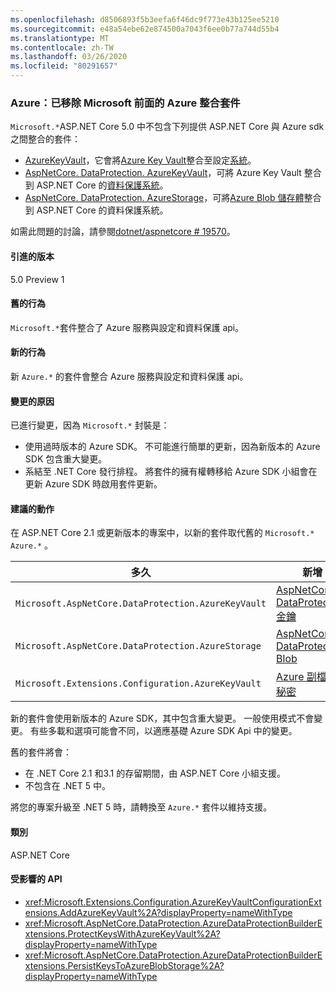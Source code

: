 ```yaml
---
ms.openlocfilehash: d8506893f5b3eefa6f46dc9f773e43b125ee5210
ms.sourcegitcommit: e48a54ebe62e874500a7043f6ee0b77a744d55b4
ms.translationtype: MT
ms.contentlocale: zh-TW
ms.lasthandoff: 03/26/2020
ms.locfileid: "80291657"
---
```

### <a name="azure-microsoft-prefixed-azure-integration-packages-removed"></a>Azure：已移除 Microsoft 前面的 Azure 整合套件

`Microsoft.*`ASP.NET Core 5.0 中不包含下列提供 ASP.NET Core 與 Azure sdk 之間整合的套件：

* [AzureKeyVault](https://www.nuget.org/packages/Microsoft.Extensions.Configuration.AzureKeyVault/)，它會將[Azure Key Vault](/azure/key-vault/)整合至設定[系統](/aspnet/core/fundamentals/configuration/)。
* [AspNetCore. DataProtection. AzureKeyVault](https://www.nuget.org/packages/Microsoft.AspNetCore.DataProtection.AzureKeyVault/)，可將 Azure Key Vault 整合到 ASP.NET Core 的[資料保護系統](/aspnet/core/security/data-protection/introduction)。
* [AspNetCore. DataProtection. AzureStorage](https://www.nuget.org/packages/Microsoft.AspNetCore.DataProtection.AzureStorage/)，可將[Azure Blob 儲存體](/azure/storage/blobs/)整合到 ASP.NET Core 的資料保護系統。

如需此問題的討論，請參閱[dotnet/aspnetcore # 19570](https://github.com/dotnet/aspnetcore/issues/19570)。

#### <a name="version-introduced"></a>引進的版本

5.0 Preview 1

#### <a name="old-behavior"></a>舊的行為

`Microsoft.*`套件整合了 Azure 服務與設定和資料保護 api。

#### <a name="new-behavior"></a>新的行為

新 `Azure.*` 的套件會整合 Azure 服務與設定和資料保護 api。

#### <a name="reason-for-change"></a>變更的原因

已進行變更，因為 `Microsoft.*` 封裝是：

* 使用過時版本的 Azure SDK。 不可能進行簡單的更新，因為新版本的 Azure SDK 包含重大變更。
* 系結至 .NET Core 發行排程。 將套件的擁有權轉移給 Azure SDK 小組會在更新 Azure SDK 時啟用套件更新。

#### <a name="recommended-action"></a>建議的動作

在 ASP.NET Core 2.1 或更新版本的專案中，以新的套件取代舊的 `Microsoft.*` `Azure.*` 。

| 多久 | 新增 |
|--|--|
| `Microsoft.AspNetCore.DataProtection.AzureKeyVault` | [AspNetCore. DataProtection. 金鑰](https://www.nuget.org/packages/Azure.AspNetCore.DataProtection.Keys) |
| `Microsoft.AspNetCore.DataProtection.AzureStorage` | [AspNetCore. DataProtection Blob](https://www.nuget.org/packages/Azure.AspNetCore.DataProtection.Blobs) |
| `Microsoft.Extensions.Configuration.AzureKeyVault` | [Azure 副檔名。秘密](https://www.nuget.org/packages/Azure.Extensions.Configuration.Secrets) |

新的套件會使用新版本的 Azure SDK，其中包含重大變更。 一般使用模式不會變更。 有些多載和選項可能會不同，以適應基礎 Azure SDK Api 中的變更。

舊的套件將會：

* 在 .NET Core 2.1 和3.1 的存留期間，由 ASP.NET Core 小組支援。
* 不包含在 .NET 5 中。

將您的專案升級至 .NET 5 時，請轉換至 `Azure.*` 套件以維持支援。

#### <a name="category"></a>類別

ASP.NET Core

#### <a name="affected-apis"></a>受影響的 API

- <xref:Microsoft.Extensions.Configuration.AzureKeyVaultConfigurationExtensions.AddAzureKeyVault%2A?displayProperty=nameWithType>
- <xref:Microsoft.AspNetCore.DataProtection.AzureDataProtectionBuilderExtensions.ProtectKeysWithAzureKeyVault%2A?displayProperty=nameWithType>
- <xref:Microsoft.AspNetCore.DataProtection.AzureDataProtectionBuilderExtensions.PersistKeysToAzureBlobStorage%2A?displayProperty=nameWithType>

<!--

#### Affected APIs

- `Overload:Microsoft.Extensions.Configuration.AzureKeyVaultConfigurationExtensions.AddAzureKeyVault`
- `Overload:Microsoft.AspNetCore.DataProtection.AzureDataProtectionBuilderExtensions.ProtectKeysWithAzureKeyVault`
- `Overload:Microsoft.AspNetCore.DataProtection.AzureDataProtectionBuilderExtensions.PersistKeysToAzureBlobStorage`

-->
